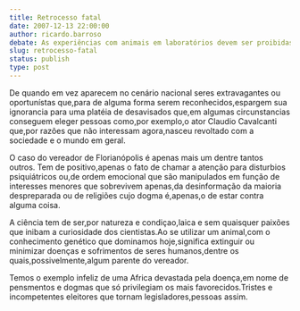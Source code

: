 ```yaml
---
title: Retrocesso fatal
date: 2007-12-13 22:00:00
author: ricardo.barroso
debate: As experiências com animais em laboratórios devem ser proibidas?
slug: retrocesso-fatal
status: publish 
type: post
---
```


De quando em vez aparecem no cenário nacional seres extravagantes ou oportunístas que,para de alguma forma serem reconhecidos,espargem sua ignorancia para uma platéia de desavisados que,em algumas circunstancias conseguem eleger pessoas como,por exemplo,o ator Claudio Cavalcanti que,por razões que não interessam agora,nasceu revoltado com a sociedade e o mundo em geral.  

O caso do vereador de Florianópolis é apenas mais um dentre tantos outros. Tem de positivo,apenas o fato de chamar a atenção para disturbios psiquiátricos ou,de ordem emocional que são manipulados em função de interesses menores que sobrevivem apenas,da desinformação da maioria despreparada ou de religiões cujo dogma é,apenas,o de estar contra alguma coisa.  

A ciência tem de ser,por natureza e condiçao,laica e sem quaisquer paixões que inibam a curiosidade dos cientistas.Ao se utilizar um animal,com o conhecimento genético que dominamos hoje,significa extinguir ou minimizar doenças e sofrimentos de seres humanos,dentre os quais,possivelmente,algum parente do vereador.  

Temos o exemplo infeliz de uma Africa devastada pela doença,em nome de pensmentos e dogmas que só privilegiam os mais favorecidos.Tristes e incompetentes eleitores que tornam legisladores,pessoas assim.

